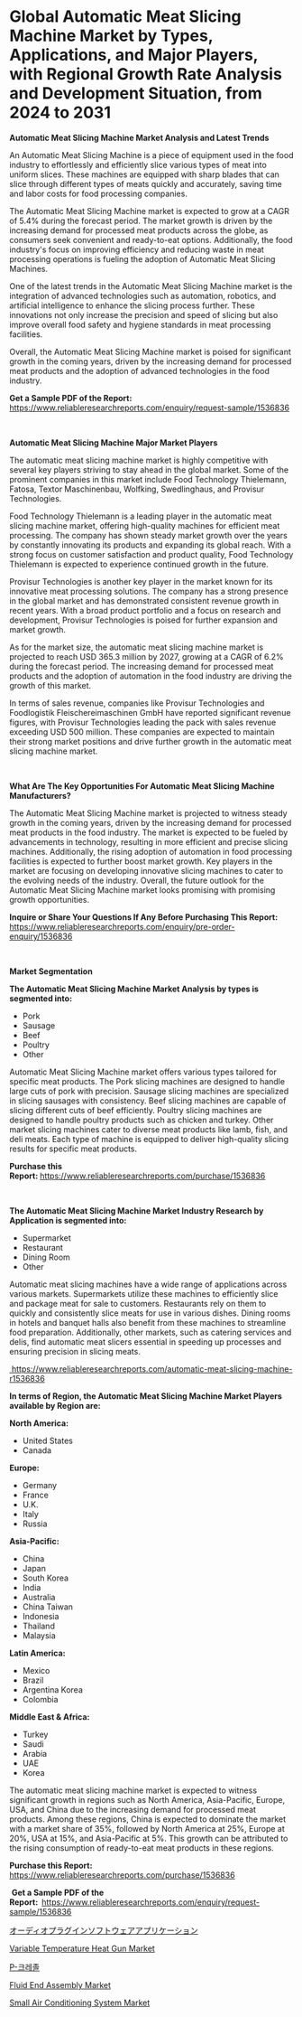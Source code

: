 <p><h1>Global Automatic Meat Slicing Machine Market by Types, Applications, and Major Players, with Regional Growth Rate Analysis and Development Situation, from 2024 to 2031</h1></p><p><strong>Automatic Meat Slicing Machine Market Analysis and Latest Trends</strong></p>
<p><p>An Automatic Meat Slicing Machine is a piece of equipment used in the food industry to effortlessly and efficiently slice various types of meat into uniform slices. These machines are equipped with sharp blades that can slice through different types of meats quickly and accurately, saving time and labor costs for food processing companies.</p><p>The Automatic Meat Slicing Machine market is expected to grow at a CAGR of 5.4% during the forecast period. The market growth is driven by the increasing demand for processed meat products across the globe, as consumers seek convenient and ready-to-eat options. Additionally, the food industry's focus on improving efficiency and reducing waste in meat processing operations is fueling the adoption of Automatic Meat Slicing Machines.</p><p>One of the latest trends in the Automatic Meat Slicing Machine market is the integration of advanced technologies such as automation, robotics, and artificial intelligence to enhance the slicing process further. These innovations not only increase the precision and speed of slicing but also improve overall food safety and hygiene standards in meat processing facilities.</p><p>Overall, the Automatic Meat Slicing Machine market is poised for significant growth in the coming years, driven by the increasing demand for processed meat products and the adoption of advanced technologies in the food industry.</p></p>
<p><strong>Get a Sample PDF of the Report:&nbsp;</strong> <a href="https://www.reliableresearchreports.com/enquiry/request-sample/1536836">https://www.reliableresearchreports.com/enquiry/request-sample/1536836</a></p>
<p>&nbsp;</p>
<p><strong>Automatic Meat Slicing Machine Major Market Players</strong></p>
<p><p>The automatic meat slicing machine market is highly competitive with several key players striving to stay ahead in the global market. Some of the prominent companies in this market include Food Technology Thielemann, Fatosa, Textor Maschinenbau, Wolfking, Swedlinghaus, and Provisur Technologies.</p><p>Food Technology Thielemann is a leading player in the automatic meat slicing machine market, offering high-quality machines for efficient meat processing. The company has shown steady market growth over the years by constantly innovating its products and expanding its global reach. With a strong focus on customer satisfaction and product quality, Food Technology Thielemann is expected to experience continued growth in the future.</p><p>Provisur Technologies is another key player in the market known for its innovative meat processing solutions. The company has a strong presence in the global market and has demonstrated consistent revenue growth in recent years. With a broad product portfolio and a focus on research and development, Provisur Technologies is poised for further expansion and market growth.</p><p>As for the market size, the automatic meat slicing machine market is projected to reach USD 365.3 million by 2027, growing at a CAGR of 6.2% during the forecast period. The increasing demand for processed meat products and the adoption of automation in the food industry are driving the growth of this market.</p><p>In terms of sales revenue, companies like Provisur Technologies and Foodlogistik Fleischereimaschinen GmbH have reported significant revenue figures, with Provisur Technologies leading the pack with sales revenue exceeding USD 500 million. These companies are expected to maintain their strong market positions and drive further growth in the automatic meat slicing machine market.</p></p>
<p>&nbsp;</p>
<p><strong>What Are The Key Opportunities For Automatic Meat Slicing Machine Manufacturers?</strong></p>
<p><p>The Automatic Meat Slicing Machine market is projected to witness steady growth in the coming years, driven by the increasing demand for processed meat products in the food industry. The market is expected to be fueled by advancements in technology, resulting in more efficient and precise slicing machines. Additionally, the rising adoption of automation in food processing facilities is expected to further boost market growth. Key players in the market are focusing on developing innovative slicing machines to cater to the evolving needs of the industry. Overall, the future outlook for the Automatic Meat Slicing Machine market looks promising with promising growth opportunities.</p></p>
<p><strong>Inquire or Share Your Questions If Any Before Purchasing This Report:</strong> <a href="https://www.reliableresearchreports.com/enquiry/pre-order-enquiry/1536836">https://www.reliableresearchreports.com/enquiry/pre-order-enquiry/1536836</a></p>
<p>&nbsp;</p>
<p><strong>Market Segmentation</strong></p>
<p><strong>The Automatic Meat Slicing Machine Market Analysis by types is segmented into:</strong></p>
<p><ul><li>Pork</li><li>Sausage</li><li>Beef</li><li>Poultry</li><li>Other</li></ul></p>
<p><p>Automatic Meat Slicing Machine market offers various types tailored for specific meat products. The Pork slicing machines are designed to handle large cuts of pork with precision. Sausage slicing machines are specialized in slicing sausages with consistency. Beef slicing machines are capable of slicing different cuts of beef efficiently. Poultry slicing machines are designed to handle poultry products such as chicken and turkey. Other market slicing machines cater to diverse meat products like lamb, fish, and deli meats. Each type of machine is equipped to deliver high-quality slicing results for specific meat products.</p></p>
<p><strong>Purchase this Report:&nbsp;</strong><a href="https://www.reliableresearchreports.com/purchase/1536836">https://www.reliableresearchreports.com/purchase/1536836</a></p>
<p>&nbsp;</p>
<p><strong>The Automatic Meat Slicing Machine Market Industry Research by Application is segmented into:</strong></p>
<p><ul><li>Supermarket</li><li>Restaurant</li><li>Dining Room</li><li>Other</li></ul></p>
<p><p>Automatic meat slicing machines have a wide range of applications across various markets. Supermarkets utilize these machines to efficiently slice and package meat for sale to customers. Restaurants rely on them to quickly and consistently slice meats for use in various dishes. Dining rooms in hotels and banquet halls also benefit from these machines to streamline food preparation. Additionally, other markets, such as catering services and delis, find automatic meat slicers essential in speeding up processes and ensuring precision in slicing meats.</p></p>
<p><a href="https://www.reliableresearchreports.com/automatic-meat-slicing-machine-r1536836">&nbsp;https://www.reliableresearchreports.com/automatic-meat-slicing-machine-r1536836</a></p>
<p><strong>In terms of Region, the Automatic Meat Slicing Machine Market Players available by Region are:</strong></p>
<p>
    <p> <strong> North America: </strong>
        <ul>
            <li>United States</li>
            <li>Canada</li>
        </ul>
        </p> 
    <p> <strong> Europe: </strong>
        <ul>
            <li>Germany</li>
            <li>France</li>
            <li>U.K.</li>
            <li>Italy</li>
            <li>Russia</li>
        </ul>
        </p> 
    <p> <strong> Asia-Pacific: </strong>
        <ul>
            <li>China</li>
            <li>Japan</li>
            <li>South Korea</li>
            <li>India</li>
            <li>Australia</li>
            <li>China Taiwan</li>
            <li>Indonesia</li>
            <li>Thailand</li>
            <li>Malaysia</li>
        </ul>
        </p> 
    <p> <strong> Latin America: </strong>
        <ul>
            <li>Mexico</li>
            <li>Brazil</li>
            <li>Argentina Korea</li>
            <li>Colombia</li>
        </ul>
        </p> 
    <p> <strong> Middle East & Africa: </strong>
        <ul>
            <li>Turkey</li>
            <li>Saudi</li>
            <li>Arabia</li>
            <li>UAE</li>
            <li>Korea</li>
        </ul>
    </p>
    </p>
<p><p>The automatic meat slicing machine market is expected to witness significant growth in regions such as North America, Asia-Pacific, Europe, USA, and China due to the increasing demand for processed meat products. Among these regions, China is expected to dominate the market with a market share of 35%, followed by North America at 25%, Europe at 20%, USA at 15%, and Asia-Pacific at 5%. This growth can be attributed to the rising consumption of ready-to-eat meat products in these regions.</p></p>
<p><strong>Purchase this Report: </strong><a href="https://www.reliableresearchreports.com/purchase/1536836">https://www.reliableresearchreports.com/purchase/1536836</a></p>
<p>&nbsp;<strong>Get a Sample PDF of the Report:&nbsp;&nbsp;</strong><a href="https://www.reliableresearchreports.com/enquiry/request-sample/1536836">https://www.reliableresearchreports.com/enquiry/request-sample/1536836</a></p>
<p><strong></strong></p>
<p><p><a href="https://github.com/KenyonJohns/Market-Research-Report-List-1/blob/main/2437828160333.md">オーディオプラグインソフトウェアアプリケーション</a></p><p><a href="https://github.com/mharielmesa/Market-Research-Report-List-4/blob/main/variable-temperature-heat-gun-market.md">Variable Temperature Heat Gun Market</a></p><p><a href="https://github.com/victorsharp87978/Market-Research-Report-List-1/blob/main/2310195172193.md">P-크레졸</a></p><p><a href="https://issuu.com/reportprime-2/docs/fluid-end-assembly-market-size-2030.pptx">Fluid End Assembly Market</a></p><p><a href="https://github.com/dringals/Market-Research-Report-List-4/blob/main/small-air-conditioning-system-market.md">Small Air Conditioning System Market</a></p></p>